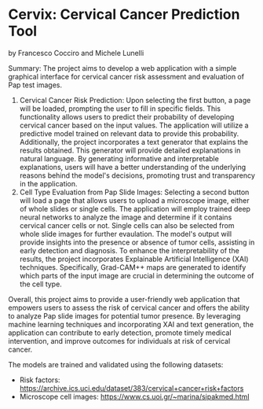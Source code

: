 # Cervix: Cervical Cancer Prediction Tool 
by Francesco Cocciro and Michele Lunelli

Summary: The project aims to develop a web application with a simple graphical interface
for cervical cancer risk assessment and evaluation of Pap test images.

1. Cervical Cancer Risk Prediction: Upon selecting the first button, a page will be
loaded, prompting the user to fill in specific fields. This functionality allows users to
predict their probability of developing cervical cancer based on the input values. The
application will utilize a predictive model trained on relevant data to provide this
probability. Additionally, the project incorporates a text generator that explains the results obtained.
This generator will provide detailed explanations in natural language. By generating informative and
interpretable explanations, users will have a better understanding of the underlying
reasons behind the model's decisions, promoting trust and transparency in the
application.
2. Cell Type Evaluation from Pap Slide Images: Selecting a second button will load a page that
allows users to upload a microscope image, either of whole slides or single cells. The application will employ
trained deep neural networks to analyze the image and determine if it contains cervical cancer
cells or not. Single cells can also be selected from whole slide images for further evaulation.
The model's output will provide insights into the presence or absence of
tumor cells, assisting in early detection and diagnosis.
To enhance the interpretability of the results,
the project incorporates Explainable Artificial Intelligence (XAI) techniques.
Specifically, Grad-CAM++ maps are generated to identify which parts of the
input image are crucial in determining the outcome of the cell type.

Overall, this project aims to provide a user-friendly web application that empowers users to
assess the risk of cervical cancer and offers the ability to analyze Pap slide images for potential tumor
presence. By leveraging machine learning techniques and incorporating XAI and text
generation, the application can contribute to early detection, promote timely medical
intervention, and improve outcomes for individuals at risk of cervical cancer.

The models are trained and validated using the following datasets:
- Risk factors: https://archive.ics.uci.edu/dataset/383/cervical+cancer+risk+factors
- Microscope cell images: https://www.cs.uoi.gr/~marina/sipakmed.html
